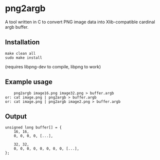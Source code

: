 png2argb
===

A tool written in C to convert PNG image data into Xlib-compatible cardinal argb buffer.

Installation
---
````
make clean all
sudo make install
````
(requires libpng-dev to compile, libpng to work)

Example usage
---
```
    png2argb image16.png image32.png > buffer.argb
or: cat image.png | png2argb > buffer.argb
or: cat image.png | png2argb image2.png > buffer.argb
```

Output
---
````
unsigned long buffer[] = {
	16, 16,
	0, 0, 0, 0, [...],

	32, 32,
	0, 0, 0, 0, 0, 0, 0, 0, [...],
};
````
